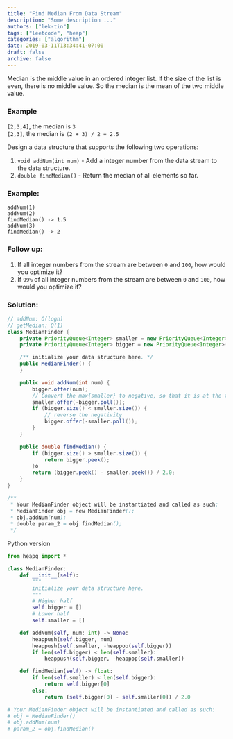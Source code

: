 ```yaml
---
title: "Find Median From Data Stream"
description: "Some description ..."
authors: ["lek-tin"]
tags: ["leetcode", "heap"]
categories: ["algorithm"]
date: 2019-03-11T13:34:41-07:00
draft: false
archive: false
---
```

Median is the middle value in an ordered integer list. If the size of the list is even, there is no middle value. So the median is the mean of the two middle value.

### Example
`[2,3,4]`, the median is `3`  
`[2,3]`, the median is `(2 + 3) / 2 = 2.5`  

Design a data structure that supports the following two operations:  
1. `void addNum(int num)` - Add a integer number from the data stream to the data structure.  
2. `double findMedian()` - Return the median of all elements so far.

### Example:
```
addNum(1)
addNum(2)
findMedian() -> 1.5
addNum(3) 
findMedian() -> 2
```

### Follow up:
1. If all integer numbers from the stream are between `0` and `100`, how would you optimize it?
2. If `99%` of all integer numbers from the stream are between `0` and `100`, how would you optimize it?

### Solution:
```java
// addNum: O(logn)
// getMedian: O(1)
class MedianFinder {
    private PriorityQueue<Integer> smaller = new PriorityQueue<Integer>();
    private PriorityQueue<Integer> bigger = new PriorityQueue<Integer>();

    /** initialize your data structure here. */
    public MedianFinder() {
    }

    public void addNum(int num) {
        bigger.offer(num);
        // Convert the max{smaller} to negative, so that it is at the top of the heap.
        smaller.offer(-bigger.poll());
        if (bigger.size() < smaller.size()) {
            // reverse the negativity
            bigger.offer(-smaller.poll());
        }
    }

    public double findMedian() {
        if (bigger.size() > smaller.size()) {
            return bigger.peek();
        }o
        return (bigger.peek() - smaller.peek()) / 2.0;
    }
}

/**
 * Your MedianFinder object will be instantiated and called as such:
 * MedianFinder obj = new MedianFinder();
 * obj.addNum(num);
 * double param_2 = obj.findMedian();
 */
```
Python version
```python
from heapq import *

class MedianFinder:
    def __init__(self):
        """
        initialize your data structure here.
        """
        # Higher half
        self.bigger = []
        # Lower half
        self.smaller = []

    def addNum(self, num: int) -> None:
        heappush(self.bigger, num)
        heappush(self.smaller, -heappop(self.bigger))
        if len(self.bigger) < len(self.smaller):
            heappush(self.bigger, -heappop(self.smaller))

    def findMedian(self) -> float:
        if len(self.smaller) < len(self.bigger):
            return self.bigger[0]
        else:
            return (self.bigger[0] - self.smaller[0]) / 2.0

# Your MedianFinder object will be instantiated and called as such:
# obj = MedianFinder()
# obj.addNum(num)
# param_2 = obj.findMedian()
```